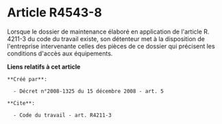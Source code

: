 # Article R4543-8

Lorsque le dossier de maintenance élaboré en application de l'article R. 4211-3 du code du travail existe, son détenteur met
à la disposition de l'entreprise intervenante celles des pièces de ce dossier qui précisent les conditions d'accès aux
équipements.

**Liens relatifs à cet article**

	**Créé par**:

	  - Décret n°2008-1325 du 15 décembre 2008 - art. 5

	**Cite**:

	  - Code du travail - art. R4211-3
